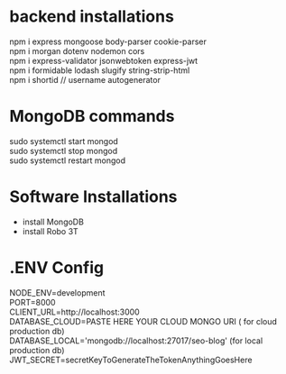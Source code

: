 # backend installations
npm i express mongoose body-parser cookie-parser  
npm i morgan dotenv nodemon cors  
npm i express-validator jsonwebtoken express-jwt  
npm i formidable lodash slugify string-strip-html  
npm i shortid // username autogenerator  

# MongoDB commands
sudo systemctl start mongod  
sudo systemctl stop mongod  
sudo systemctl restart mongod  


# Software Installations
- install MongoDB
- install Robo 3T

# .ENV Config  
NODE_ENV=development    
PORT=8000  
CLIENT_URL=http://localhost:3000  
DATABASE_CLOUD=PASTE HERE YOUR CLOUD MONGO URI ( for cloud production db)  
DATABASE_LOCAL='mongodb://localhost:27017/seo-blog' (for local production db)   
JWT_SECRET=secretKeyToGenerateTheTokenAnythingGoesHere

